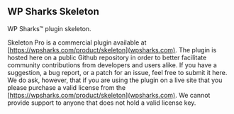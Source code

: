 ## WP Sharks Skeleton

WP Sharks™ plugin skeleton.

Skeleton Pro is a commercial plugin available at [https://wpsharks.com/product/skeleton](wpsharks.com). The plugin is hosted here on a public Github repository in order to better facilitate community contributions from developers and users alike. If you have a suggestion, a bug report, or a patch for an issue, feel free to submit it here. We do ask, however, that if you are using the plugin on a live site that you please purchase a valid license from the [https://wpsharks.com/product/skeleton](wpsharks.com). We cannot provide support to anyone that does not hold a valid license key.
